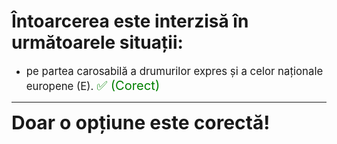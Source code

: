 # Întoarcerea este interzisă în următoarele situații:

- <span style="font-size: larger;">pe partea carosabilă a drumurilor expres și a celor naționale europene (E). <span style="color: green; font-size: larger;">✅ (Corect)</span></span>

---

<span style="font-size: 30px; font-weight: bold;">**Doar o opțiune este corectă!**</span>